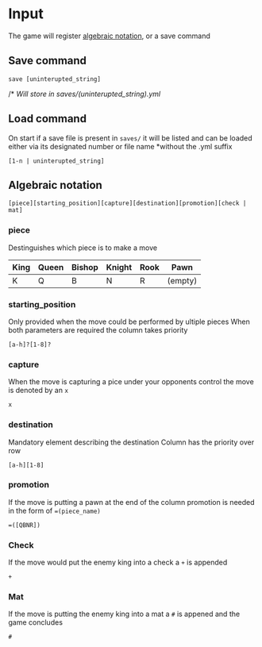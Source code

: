 # Input

The game will register [algebraic notation](https://en.wikipedia.org/wiki/Algebraic_notation_(chess)), or a save command

## Save command

```
save [uninterupted_string]
```

/* *Will store in saves/(uninterupted_string).yml*

## Load command

On start if a save file is present in `saves/` it will be listed and can be loaded
either via its designated number or file name *without the .yml suffix

```
[1-n | uninterupted_string]
```

## Algebraic notation

```
[piece][starting_position][capture][destination][promotion][check | mat]
```

### piece

Destinguishes which piece is to make a move

| King | Queen | Bishop | Knight | Rook |   Pawn   |
|------|-------|--------|--------|------|----------|
|  K   |   Q   |   B    |   N    |  R   | (empty)  |


### starting_position

Only provided when the move could be performed by ultiple pieces
When both parameters are required the column takes priority

```
[a-h]?[1-8]?
```

### capture

When the move is capturing a pice under your opponents control
the move is denoted by an `x`

```
x
```

### destination

Mandatory element describing the destination
Column has the priority over row

```
[a-h][1-8]
```

### promotion

If the move is putting a pawn at the end of the column
promotion is needed in the form of `=(piece_name)`

```
=([QBNR])
```

### Check

If the move would put the enemy king into a check a `+` is appended

```
+
```

### Mat

If the move is putting the enemy king into a mat a `#` is appened
and the game concludes

```
#
```